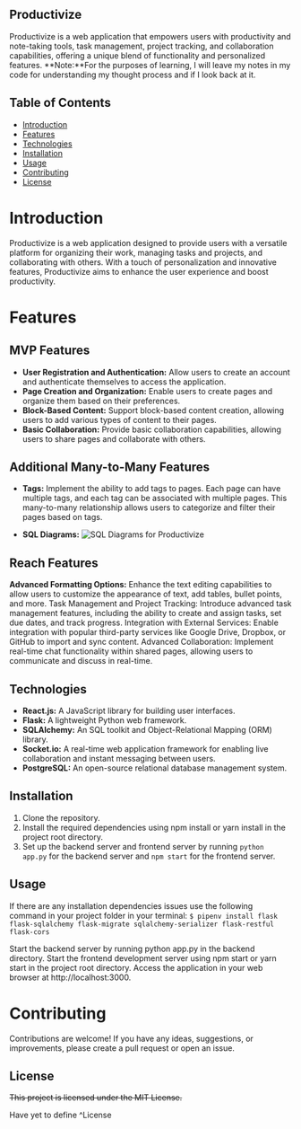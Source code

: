 ## Productivize

Productivize is a web application that empowers users with productivity and note-taking tools, task management, project tracking, and collaboration capabilities, offering a unique blend of functionality and personalized features.
 **Note:**For the purposes of learning, I will leave my notes in my code for understanding my thought process and if I look back at it.
## Table of Contents
- [Introduction](#introduction)
- [Features](#features)
- [Technologies](#technologies)
- [Installation](#installation)
- [Usage](#usage)
- [Contributing](#contributing)
- [License](#license)

# Introduction
Productivize is a web application designed to provide users with a versatile platform for organizing their work, managing tasks and projects, and collaborating with others. With a touch of personalization and innovative features, Productivize aims to enhance the user experience and boost productivity.

# Features

## MVP Features

- **User Registration and Authentication:** Allow users to create an account and authenticate themselves to access the application.
- **Page Creation and Organization:** Enable users to create pages and organize them based on their preferences.
- **Block-Based Content:** Support block-based content creation, allowing users to add various types of content to their pages.
- **Basic Collaboration:** Provide basic collaboration capabilities, allowing users to share pages and collaborate with others.

## Additional Many-to-Many Features

- **Tags:** Implement the ability to add tags to pages. Each page can have multiple tags, and each tag can be associated with multiple pages. This many-to-many relationship allows users to categorize and filter their pages based on tags.

- **SQL Diagrams:**
![SQL Diagrams for Productivize](https://github.com/jstellmacher/productivize/assets/86083839/e85d9b64-082d-4f31-ba76-9d07247f009f)
 
## Reach Features

**Advanced Formatting Options:** Enhance the text editing capabilities to allow users to customize the appearance of text, add tables, bullet points, and more.
Task Management and Project Tracking: Introduce advanced task management features, including the ability to create and assign tasks, set due dates, and track progress.
Integration with External Services: Enable integration with popular third-party services like Google Drive, Dropbox, or GitHub to import and sync content.
Advanced Collaboration: Implement real-time chat functionality within shared pages, allowing users to communicate and discuss in real-time.

## Technologies

- **React.js:** A JavaScript library for building user interfaces.
- **Flask:** A lightweight Python web framework.
- **SQLAlchemy:** An SQL toolkit and Object-Relational Mapping (ORM) library.
- **Socket.io:** A real-time web application framework for enabling live collaboration and instant messaging between users.
- **PostgreSQL:** An open-source relational database management system.

## Installation

1. Clone the repository.
2. Install the required dependencies using npm install or yarn install in the project root directory.
3. Set up the backend server and frontend server by running `python app.py` for the backend server and `npm start` for the frontend server.
## Usage
If there are any installation dependencies issues use the following command in your project folder in your terminal:
`$ pipenv install flask flask-sqlalchemy flask-migrate sqlalchemy-serializer flask-restful flask-cors
`

Start the backend server by running python app.py in the backend directory.
Start the frontend development server using npm start or yarn start in the project root directory.
Access the application in your web browser at http://localhost:3000.

# Contributing

Contributions are welcome! If you have any ideas, suggestions, or improvements, please create a pull request or open an issue.

## License

~~This project is licensed under the MIT License.~~

Have yet to define ^License
